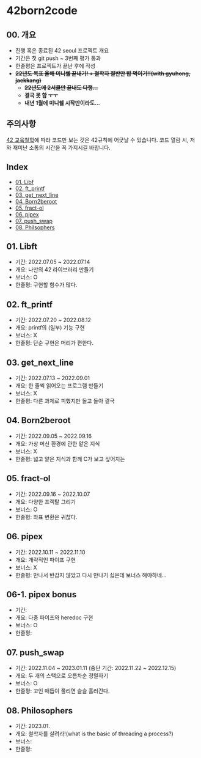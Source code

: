 # 42born2code
## 00. 개요
- 진행 혹은 종료된 42 seoul 프로젝트 개요
- 기간은 첫 git push ~ 3번째 평가 통과
- 한줄평은 프로젝트가 끝난 후에 작성
- ~~**22년도 목표 올해 미니쉘 끝내기! + 철학자 절반만 밥 먹이기!!(with gyuhong, jaekkang)**~~
  - ~~**22년도에 2서클만 끝내도 다행...**~~
  - **결국 못 함 ㅜㅜ**
  - **내년 1월에 미니쉘 시작만이라도...**

## 주의사항
[42 교육철학](https://meta.intra.42.fr/)에 따라 코드만 보는 것은 42규칙에 어긋날 수 있습니다. 코드 열람 시, 저와 재미난 소통의 시간을 꼭 가지시길 바랍니다.

## Index

- [01. Libf](#01-libft)
- [02. ft_printf](#02-ft_printf)
- [03. get_next_line](#03-get_next_line)
- [04. Born2beroot](#04-born2beroot)
- [05. fract-ol](#05-fract-ol)
- [06. pipex](#06-pipex)
- [07. push_swap](#07-push_swap)
- [08. Philsophers](#08-philosophers)

## 01. Libft
- 기간: 2022.07.05 ~ 2022.07.14
- 개요: 나만의 42 라이브러리 만들기
- 보너스: O
- 한줄평: 구현할 함수가 많다.

## 02. ft_printf
- 기간: 2022.07.20 ~ 2022.08.12
- 개요: printf의 (일부) 기능 구현
- 보너스: X
- 한줄평: 단순 구현은 머리가 편한다.

## 03. get_next_line
- 기간: 2022.07.13 ~ 2022.09.01
- 개요: 한 줄씩 읽어오는 프로그램 만들기
- 보너스: X
- 한줄평: 다른 과제로 피했지만 돌고 돌아 결국

## 04. Born2beroot
- 기간: 2022.09.05 ~ 2022.09.16
- 개요: 가상 머신 환경에 관한 얕은 지식
- 보너스: X
- 한줄평: 넓고 얕은 지식과 함께 C가 보고 싶어지는

## 05. fract-ol
- 기간: 2022.09.16 ~ 2022.10.07
- 개요: 다양한 프랙탈 그리기
- 보너스: O
- 한줄평: 좌표 변환은 귀찮다.

## 06. pipex
- 기간: 2022.10.11 ~ 2022.11.10
- 개요: 개략적인 파이프 구현
- 보너스: X
- 한줄평: 만나서 반갑지 않았고 다시 만나기 싫은데 보너스 해야하네...

## 06-1. pipex bonus
- 기간: 
- 개요: 다중 파이프와 heredoc 구현
- 보너스: O
- 한줄평: 

## 07. push_swap
- 기간: 2022.11.04 ~ 2023.01.11 (중단 기간: 2022.11.22 ~ 2022.12.15)
- 개요: 두 개의 스택으로 오름차순 정렬하기
- 보너스: O
- 한줄평: 꼬인 매듭이 풀리면 슬슬 흘러간다.

## 08. Philosophers
- 기간: 2023.01.
- 개요: 철학자를 살려라!(what is the basic of threading a process?)
- 보너스: 
- 한줄평: 
